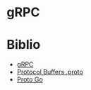 # gRPC

# Biblio

- [gRPC](https://grpc.io/docs/what-is-grpc/introduction/)
- [Protocol Buffers .proto](https://developers.google.com/protocol-buffers/docs/overview#generating)
- [Proto Go](https://developers.google.com/protocol-buffers/docs/gotutorial)